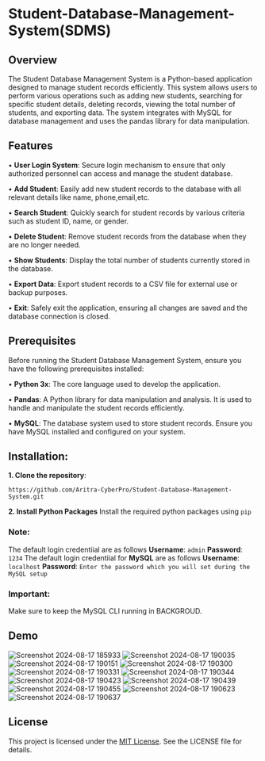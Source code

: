 # Student-Database-Management-System(SDMS)
## Overview
The Student Database Management System is a Python-based application designed to manage student records efficiently. This system allows users to perform various operations such as adding new students, searching for specific student details, deleting records, viewing the total number of students, and exporting data. The system integrates with MySQL for database management and uses the pandas library for data manipulation.
## Features
• **User Login System**:
Secure login mechanism to ensure that only authorized personnel can access and manage the student database.

• **Add Student**:
Easily add new student records to the database with all relevant details like name, phone,email,etc.

• **Search Student**:
Quickly search for student records by various criteria such as student ID, name, or gender.

• **Delete Student**:
Remove student records from the database when they are no longer needed.

• **Show Students**:
Display the total number of students currently stored in the database.

• **Export Data**:
Export student records to a CSV file for external use or backup purposes.

• **Exit**:
Safely exit the application, ensuring all changes are saved and the database connection is closed.

## Prerequisites
Before running the Student Database Management System, ensure you have the following prerequisites installed:

• **Python 3x**: 
The core language used to develop the application.

• **Pandas**: 
A Python library for data manipulation and analysis. It is used to handle and manipulate the student records efficiently.

• **MySQL**: 
The database system used to store student records. Ensure you have MySQL installed and configured on your system.


## Installation:

**1. Clone the repository**:
```
https://github.com/Aritra-CyberPro/Student-Database-Management-System.git
```

**2. Install Python Packages**
Install the required python packages using ```pip```

### Note:
The default login credentiial are as follows **Username**: ```admin``` **Password**: ```1234```
The default login credentiial for **MySQL** are as follows **Username**: ```localhost``` **Password**: ```Enter the password which you will set during the MySQL setup```

### Important:
Make sure to keep the MySQL CLI running in BACKGROUD.

## Demo

![Screenshot 2024-08-17 185933](https://github.com/user-attachments/assets/3da29b5b-f938-4813-acfd-8001e749980a)
![Screenshot 2024-08-17 190035](https://github.com/user-attachments/assets/dbbdacf3-b5f5-48eb-8ca4-67547eb68ffd)
![Screenshot 2024-08-17 190151](https://github.com/user-attachments/assets/d998de2c-f225-4c47-ab13-f37104dc4877)
![Screenshot 2024-08-17 190300](https://github.com/user-attachments/assets/00e8b7a1-a157-41bc-8795-4e6429d06ebd)
![Screenshot 2024-08-17 190331](https://github.com/user-attachments/assets/9801aab1-eeed-43ac-afdb-191e8002a7ab)
![Screenshot 2024-08-17 190344](https://github.com/user-attachments/assets/50642ece-0fbc-4423-85e4-89336cfd28e9)
![Screenshot 2024-08-17 190423](https://github.com/user-attachments/assets/4cf5cbb1-1868-4d78-8c4e-1779474546a6)
![Screenshot 2024-08-17 190439](https://github.com/user-attachments/assets/9df4f46e-e93f-4128-bb7e-517dcee32aa7)
![Screenshot 2024-08-17 190455](https://github.com/user-attachments/assets/77cf8c6b-0bb2-40ac-b9e3-80fb308d6d22)
![Screenshot 2024-08-17 190623](https://github.com/user-attachments/assets/354582f4-8d00-4017-beeb-4b0991206868)
![Screenshot 2024-08-17 190637](https://github.com/user-attachments/assets/3c1d5b40-c468-41fd-831a-e78972d71be3)


## License
This project is licensed under the [MIT License](). See the LICENSE file for details.
